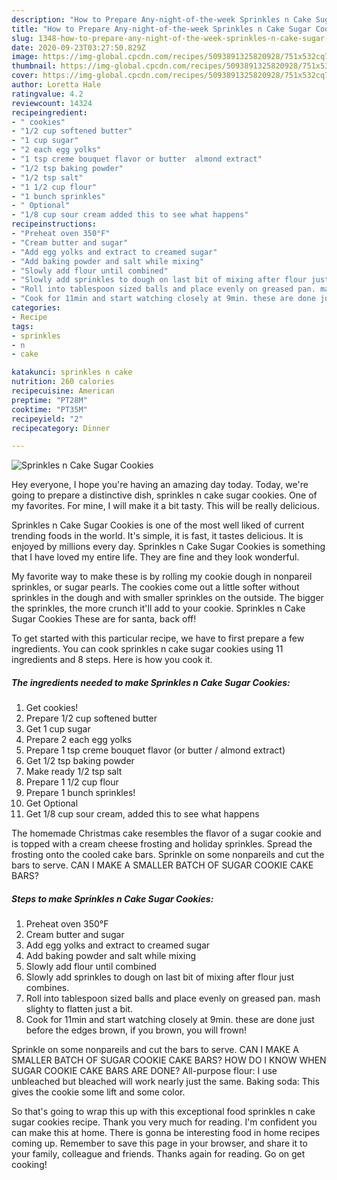 ```yaml
---
description: "How to Prepare Any-night-of-the-week Sprinkles n Cake Sugar Cookies"
title: "How to Prepare Any-night-of-the-week Sprinkles n Cake Sugar Cookies"
slug: 1348-how-to-prepare-any-night-of-the-week-sprinkles-n-cake-sugar-cookies
date: 2020-09-23T03:27:50.829Z
image: https://img-global.cpcdn.com/recipes/5093891325820928/751x532cq70/sprinkles-n-cake-sugar-cookies-recipe-main-photo.jpg
thumbnail: https://img-global.cpcdn.com/recipes/5093891325820928/751x532cq70/sprinkles-n-cake-sugar-cookies-recipe-main-photo.jpg
cover: https://img-global.cpcdn.com/recipes/5093891325820928/751x532cq70/sprinkles-n-cake-sugar-cookies-recipe-main-photo.jpg
author: Loretta Hale
ratingvalue: 4.2
reviewcount: 14324
recipeingredient:
- " cookies"
- "1/2 cup softened butter"
- "1 cup sugar"
- "2 each egg yolks"
- "1 tsp creme bouquet flavor or butter  almond extract"
- "1/2 tsp baking powder"
- "1/2 tsp salt"
- "1 1/2 cup flour"
- "1 bunch sprinkles"
- " Optional"
- "1/8 cup sour cream added this to see what happens"
recipeinstructions:
- "Preheat oven 350°F"
- "Cream butter and sugar"
- "Add egg yolks and extract to creamed sugar"
- "Add baking powder and salt while mixing"
- "Slowly add flour until combined"
- "Slowly add sprinkles to dough on last bit of mixing after flour just combines."
- "Roll into tablespoon sized balls and place evenly on greased pan. mash slighty to flatten just a bit."
- "Cook for 11min and start watching closely at 9min. these are done just before the edges brown, if you brown, you will frown!"
categories:
- Recipe
tags:
- sprinkles
- n
- cake

katakunci: sprinkles n cake 
nutrition: 260 calories
recipecuisine: American
preptime: "PT28M"
cooktime: "PT35M"
recipeyield: "2"
recipecategory: Dinner

---
```



![Sprinkles n Cake Sugar Cookies](https://img-global.cpcdn.com/recipes/5093891325820928/751x532cq70/sprinkles-n-cake-sugar-cookies-recipe-main-photo.jpg)

Hey everyone, I hope you're having an amazing day today. Today, we're going to prepare a distinctive dish, sprinkles n cake sugar cookies. One of my favorites. For mine, I will make it a bit tasty. This will be really delicious.

Sprinkles n Cake Sugar Cookies is one of the most well liked of current trending foods in the world. It's simple, it is fast, it tastes delicious. It is enjoyed by millions every day. Sprinkles n Cake Sugar Cookies is something that I have loved my entire life. They are fine and they look wonderful.

My favorite way to make these is by rolling my cookie dough in nonpareil sprinkles, or sugar pearls. The cookies come out a little softer without sprinkles in the dough and with smaller sprinkles on the outside. The bigger the sprinkles, the more crunch it&#39;ll add to your cookie. Sprinkles n Cake Sugar Cookies These are for santa, back off!


To get started with this particular recipe, we have to first prepare a few ingredients. You can cook sprinkles n cake sugar cookies using 11 ingredients and 8 steps. Here is how you cook it.

<!--inarticleads1-->

##### The ingredients needed to make Sprinkles n Cake Sugar Cookies:

1. Get  cookies!
1. Prepare 1/2 cup softened butter
1. Get 1 cup sugar
1. Prepare 2 each egg yolks
1. Prepare 1 tsp creme bouquet flavor (or butter / almond extract)
1. Get 1/2 tsp baking powder
1. Make ready 1/2 tsp salt
1. Prepare 1 1/2 cup flour
1. Prepare 1 bunch sprinkles!
1. Get  Optional
1. Get 1/8 cup sour cream, added this to see what happens


The homemade Christmas cake resembles the flavor of a sugar cookie and is topped with a cream cheese frosting and holiday sprinkles. Spread the frosting onto the cooled cake bars. Sprinkle on some nonpareils and cut the bars to serve. CAN I MAKE A SMALLER BATCH OF SUGAR COOKIE CAKE BARS? 

<!--inarticleads2-->

##### Steps to make Sprinkles n Cake Sugar Cookies:

1. Preheat oven 350°F
1. Cream butter and sugar
1. Add egg yolks and extract to creamed sugar
1. Add baking powder and salt while mixing
1. Slowly add flour until combined
1. Slowly add sprinkles to dough on last bit of mixing after flour just combines.
1. Roll into tablespoon sized balls and place evenly on greased pan. mash slighty to flatten just a bit.
1. Cook for 11min and start watching closely at 9min. these are done just before the edges brown, if you brown, you will frown!


Sprinkle on some nonpareils and cut the bars to serve. CAN I MAKE A SMALLER BATCH OF SUGAR COOKIE CAKE BARS? HOW DO I KNOW WHEN SUGAR COOKIE CAKE BARS ARE DONE? All-purpose flour: I use unbleached but bleached will work nearly just the same. Baking soda: This gives the cookie some lift and some color. 

So that's going to wrap this up with this exceptional food sprinkles n cake sugar cookies recipe. Thank you very much for reading. I'm confident you can make this at home. There is gonna be interesting food in home recipes coming up. Remember to save this page in your browser, and share it to your family, colleague and friends. Thanks again for reading. Go on get cooking!
